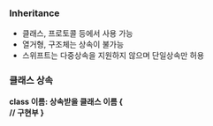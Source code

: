 ### Inheritance
* 클래스, 프로토콜 등에서 사용 가능
* 열거형, 구조체는 상속이 불가능
* 스위프트는 다중상속을 지원하지 않으며 단일상속만 허용 

### 클래스 상속

**class 이름: 상속받을 클래스 이름 {  
  // 구현부
}**
